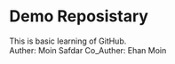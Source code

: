 # Demo Reposistary
This is basic learning of GitHub. 
<br>
Auther: Moin Safdar 
Co_Auther: Ehan Moin